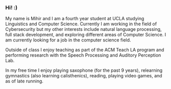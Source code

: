 ### Hi! :) 
My name is Mihir and I am a fourth year student at UCLA studying Linguistics and Computer Science. Currently I am working in the field of Cybersecurity but my other interests include natural language processing, full stack development, and exploring different areas of Computer Science. I am currently looking for a job in the computer science field.

Outside of class I enjoy teaching as part of the ACM Teach LA program and performing research with the Speech Processing and Auditory Perception Lab.

In my free time I enjoy playing saxophone (for the past 9 years), relearning gymnastics (also learning calisthenics), reading, playing video games, and as of late running.

<!--
**srivastmi/srivastmi** is a ✨ _special_ ✨ repository because its `README.md` (this file) appears on your GitHub profile.

Here are some ideas to get you started:

- 🔭 I’m currently working on ...
- 🌱 I’m currently learning ...
- 👯 I’m looking to collaborate on ...
- 🤔 I’m looking for help with ...
- 💬 Ask me about ...
- 📫 How to reach me: ...
- 😄 Pronouns: ...
- ⚡ Fun fact: ...
-->
